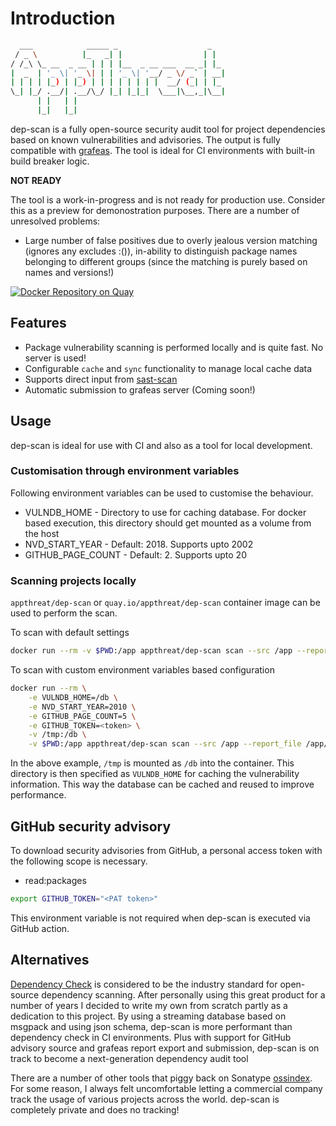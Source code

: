 # Introduction

```bash
  ___            _____ _                    _
 / _ \          |_   _| |                  | |
/ /_\ \_ __  _ __ | | | |__  _ __ ___  __ _| |_
|  _  | '_ \| '_ \| | | '_ \| '__/ _ \/ _` | __|
| | | | |_) | |_) | | | | | | | |  __/ (_| | |_
\_| |_/ .__/| .__/\_/ |_| |_|_|  \___|\__,_|\__|
      | |   | |
      |_|   |_|
```

dep-scan is a fully open-source security audit tool for project dependencies based on known vulnerabilities and advisories. The output is fully compatible with [grafeas](https://github.com/grafeas/grafeas). The tool is ideal for CI environments with built-in build breaker logic.

**NOT READY**

The tool is a work-in-progress and is not ready for production use. Consider this as a preview for demonostration purposes. There are a number of unresolved problems:

- Large number of false positives due to overly jealous version matching (ignores any excludes :()), in-ability to distinguish package names belonging to different groups (since the matching is purely based on names and versions!)

[![Docker Repository on Quay](https://quay.io/repository/appthreat/dep-scan/status "Docker Repository on Quay")](https://quay.io/repository/appthreat/dep-scan)

## Features

- Package vulnerability scanning is performed locally and is quite fast. No server is used!
- Configurable `cache` and `sync` functionality to manage local cache data
- Supports direct input from [sast-scan](https://github.com/AppThreat/sast-scan/)
- Automatic submission to grafeas server (Coming soon!)

## Usage

dep-scan is ideal for use with CI and also as a tool for local development.

### Customisation through environment variables

Following environment variables can be used to customise the behaviour.

- VULNDB_HOME - Directory to use for caching database. For docker based execution, this directory should get mounted as a volume from the host
- NVD_START_YEAR - Default: 2018. Supports upto 2002
- GITHUB_PAGE_COUNT - Default: 2. Supports upto 20

### Scanning projects locally

`appthreat/dep-scan` or `quay.io/appthreat/dep-scan` container image can be used to perform the scan.

To scan with default settings

```bash
docker run --rm -v $PWD:/app appthreat/dep-scan scan --src /app --report_file /app/reports/depscan.json
```

To scan with custom environment variables based configuration

```bash
docker run --rm \
    -e VULNDB_HOME=/db \
    -e NVD_START_YEAR=2010 \
    -e GITHUB_PAGE_COUNT=5 \
    -e GITHUB_TOKEN=<token> \
    -v /tmp:/db \
    -v $PWD:/app appthreat/dep-scan scan --src /app --report_file /app/reports/depscan.json
```

In the above example, `/tmp` is mounted as `/db` into the container. This directory is then specified as `VULNDB_HOME` for caching the vulnerability information. This way the database can be cached and reused to improve performance.

## GitHub security advisory

To download security advisories from GitHub, a personal access token with the following scope is necessary.

- read:packages

```bash
export GITHUB_TOKEN="<PAT token>"
```

This environment variable is not required when dep-scan is executed via GitHub action.

## Alternatives

[Dependency Check](https://github.com/jeremylong/DependencyCheck) is considered to be the industry standard for open-source dependency scanning. After personally using this great product for a number of years I decided to write my own from scratch partly as a dedication to this project. By using a streaming database based on msgpack and using json schema, dep-scan is more performant than dependency check in CI environments. Plus with support for GitHub advisory source and grafeas report export and submission, dep-scan is on track to become a next-generation dependency audit tool

There are a number of other tools that piggy back on Sonatype [ossindex](https://ossindex.sonatype.org/). For some reason, I always felt uncomfortable letting a commercial company track the usage of various projects across the world. dep-scan is completely private and does no tracking!
